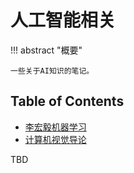 # 人工智能相关

!!! abstract "概要"

    一些关于AI知识的笔记。

## Table of Contents

- [李宏毅机器学习](ml/index.md)
- [计算机视觉导论](cv/index.md)

TBD

